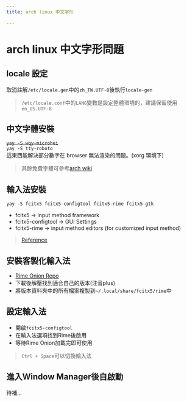 ```yaml
---
title: arch linux 中文字形

---
```


# arch linux 中文字形問題
## locale 設定
取消註解`/etc/locale.gen`中的`zh_TW.UTF-8`後執行`locale-gen`  

> `/etc/locale.conf`中的`LANG`變數是設定整體環境的，建議保留使用`en_US.UTF-8`  

## 中文字體安裝
~~`yay -S wqy-microhei`~~  
`yay -S tty-roboto`  
這東西能解決部分數字在 browser 無法渲染的問題。(xorg 環境下)  

> 其餘免費字體可參考[arch wiki](https://wiki.archlinux.org/title/Localization_(%E6%AD%A3%E9%AB%94%E4%B8%AD%E6%96%87)/Traditional_Chinese_(%E6%AD%A3%E9%AB%94%E4%B8%AD%E6%96%87))  

## 輸入法安裝
`yay -S fcitx5 fcitx5-configtool fcitx5-rime fcitx5-gtk`  
+ fcitx5 -> input method framework
+ fcitx5-configtool -> GUI Settings
+ fcitx5-rime -> input method editors (for customized input method)  

> [Reference](https://wiki.archlinux.org/title/Input_method#List_of_available_input_method_editors)

## 安裝客製化輸入法  
+ [Rime Onion Repo](https://github.com/oniondelta/Onion_Rime_Files)  
+ 下載後解壓找到適合自己的版本(注音plus)
+ 將版本資料夾中的所有檔案複製到`~/.local/share/fcitx5/rime`中  

## 設定輸入法  
+ 開啟`fcitx5-configtool`
+ 在輸入法選項找到Rime後啟用
+ 等待Rime Onion加載完即可使用

> `Ctrl + Space`可以切換輸入法  

## 進入Window Manager後自啟動
待補...